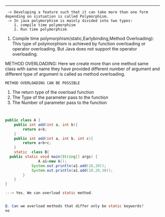     
----
     -> Developing a feature such that it can take more than one form depending on sistuation is called Polymorphism.
     -> In java polymorphism is mainly divided into two types:
        1. compile time polymorphism
        2. Run time polymorphism

1. Compile time polymorphism(static,Earlybinding,Method Overloading): 
    This type of polymorphism is achieved by function overloading or operator overloading.
    But Java does not support the operator overloading.

METHOD OVERLOADING: Here we create more than one method same class with same name they have provided
different number of argument and different type of argument is called as method overloading.

    METHOD OVERLOADING CAN BE POSSIBLE
1. The return type of the overload function
2. The Type of the parameter pass to the function
3. The Number of parameter pass to the function

```java


public class A {
    public int add(int a, int b){
        return a+b;
    }
    public int add(int a, int b, int c){
        return a+b+c;
    }
    static  class B{
  public static void main(String[] args) {
               A a1=new A();
            System.out.println(a1.add(10,20));
            System.out.println(a1.add(10,20,30));
        }
    }
}

---> Yes, We can overload static method.


Q. Can we overload methods that differ only be static keywords?
no

